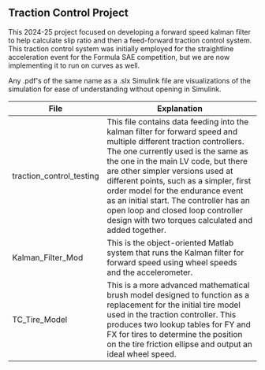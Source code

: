 ## Traction Control Project
This 2024-25 project focused on developing a forward speed kalman filter to help calculate slip ratio and then a feed-forward traction control system. This traction control system was initially employed for the straightline acceleration event for the Formula SAE competition, but we are now implementing it to run on curves as well. 

Any .pdf's of the same name as a .slx Simulink file are visualizations of the simulation for ease of understanding without opening in Simulink.

| File            | Explanation                                                                |
| ----------------- | ------------------------------------------------------------------ |
| traction_control_testing | This file contains data feeding into the kalman filter for forward speed and multiple different traction controllers. The one currently used is the same as the one in the main LV code, but there are other simpler versions used at different points, such as a simpler, first order model for the endurance event as an initial start. The controller has an open loop and closed loop controller design with two torques calculated and added together. |
| Kalman_Filter_Mod | This is the object-oriented Matlab system that runs the Kalman filter for forward speed using wheel speeds and the accelerometer. |
| TC_Tire_Model | This is a more advanced mathematical brush model designed to function as a replacement for the initial tire model used in the traction controller. This produces two lookup tables for FY and FX for tires to determine the position on the tire friction ellipse and output an ideal wheel speed. |
